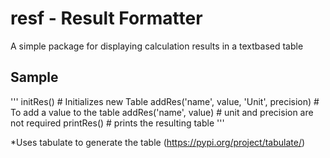 # resf - Result Formatter

A simple package for displaying calculation results in a textbased table

## Sample
'''
initRes()                                   # Initializes new Table
addRes('name', value, 'Unit', precision)    # To add a value to the table
addRes('name', value)                       # unit and precision are not required
printRes()                                  # prints the resulting table
'''

*Uses tabulate to generate the table (https://pypi.org/project/tabulate/)